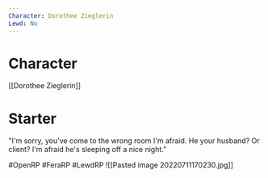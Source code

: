 ```yaml
---
Character: Dorothee Zieglerin
Lewd: No
---
```

# Character
[[Dorothee Zieglerin]]

# Starter
"I'm sorry, you've come to the wrong room I'm afraid. He your husband? Or client? I'm afraid he's sleeping off a nice night."

#OpenRP #FeraRP #LewdRP 
![[Pasted image 20220711170230.jpg]]